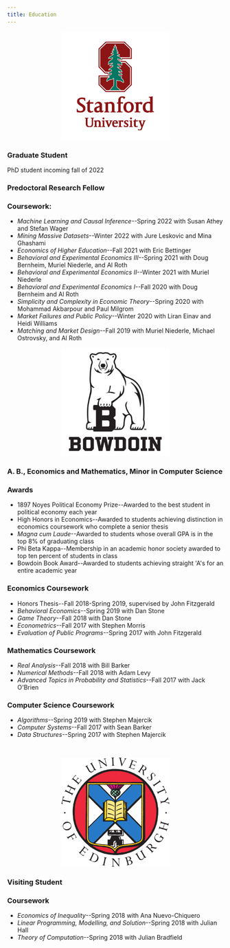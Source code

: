 ```yaml
---
title: Education
---
```

<center>
<img src="images/Stanford_Logo.png" width="50%" class="center">
</center>

### **Graduate Student**

PhD student incoming fall of 2022

### **Predoctoral Research Fellow**

### Coursework:
* _Machine Learning and Causal Inference_--Spring 2022 with Susan Athey and Stefan Wager
* _Mining Massive Datasets_--Winter 2022 with Jure Leskovic and Mina Ghashami
* _Economics of Higher Education_--Fall 2021 with Eric Bettinger
* _Behavioral and Experimental Economics III_--Spring 2021 with Doug Bernheim, Muriel Niederle, and Al Roth
* _Behavioral and Experimental Economics II_--Winter 2021 with Muriel Niederle
* _Behavioral and Experimental Economics I_--Fall 2020 with Doug Bernheim and Al Roth
* _Simplicity and Complexity in Economic Theory_--Spring 2020 with Mohammad Akbarpour and Paul Milgrom
* _Market Failures and Public Policy_--Winter 2020 with Liran Einav and Heidi Williams
* _Matching and Market Design_--Fall 2019 with Muriel Niederle, Michael Ostrovsky, and Al Roth

<center>
<img src="images/Bowdoin_Logo.jpg" width="50%" class="center">
</center>

### **A. B., Economics and Mathematics, Minor in Computer Science**

### Awards
* 1897 Noyes Political Economy Prize--Awarded to the best student in political economy each year
* High Honors in Economics--Awarded to students achieving distinction in economics coursework who complete a senior thesis
* _Magna cum Laude_--Awarded to students whose overall GPA is in the top 8% of graduating class
* Phi Beta Kappa--Membership in an academic honor society awarded to top ten percent of students in class
* Bowdoin Book Award--Awarded to students achieving straight 'A's for an entire academic year

### Economics Coursework
* Honors Thesis--Fall 2018-Spring 2019, supervised by John Fitzgerald
* _Behavioral Economics_--Spring 2019 with Dan Stone
* _Game Theory_--Fall 2018 with Dan Stone
* _Econometrics_--Fall 2017 with Stephen Morris
* _Evaluation of Public Programs_--Spring 2017 with John Fitzgerald

### Mathematics Coursework
* _Real Analysis_--Fall 2018 with Bill Barker
* _Numerical Methods_--Fall 2018 with Adam Levy
* _Advanced Topics in Probability and Statistics_--Fall 2017 with Jack O'Brien

### Computer Science Coursework
* _Algorithms_--Spring 2019 with Stephen Majercik
* _Computer Systems_--Fall 2017 with Sean Barker
* _Data Structures_--Spring 2017 with Stephen Majercik

&nbsp;

<center>
<img src="images/Edinburgh_Logo.png" width="50%" class="center">
</center>

### **Visiting Student**

### Coursework
* _Economics of Inequality_--Spring 2018 with Ana Nuevo-Chiquero
* _Linear Programming, Modelling, and Solution_--Spring 2018 with Julian Hall
* _Theory of Computation_--Spring 2018 with Julian Bradfield

